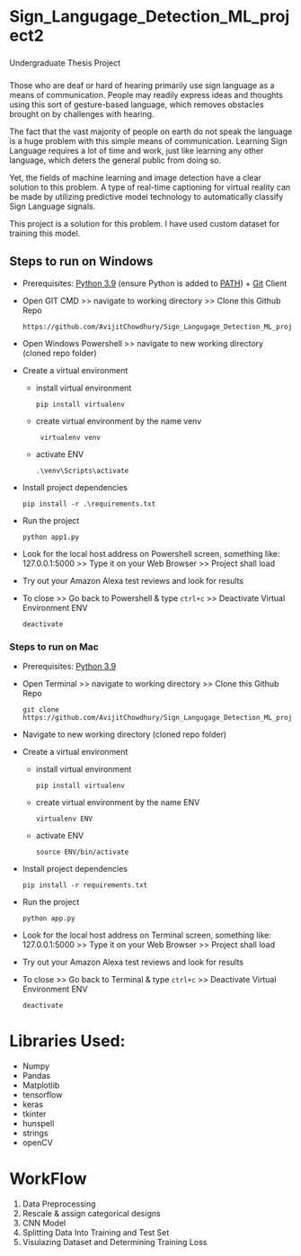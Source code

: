 # Sign_Langugage_Detection_ML_project2
###
Undergraduate Thesis Project 
###
Those who are deaf or hard of hearing primarily use sign language as a means of communication. People may readily express ideas and thoughts using this sort of gesture-based language, which removes obstacles brought on by challenges with hearing.

The fact that the vast majority of people on earth do not speak the language is a huge problem with this simple means of communication. Learning Sign Language requires a lot of time and work, just like learning any other language, which deters the general public from doing so.


Yet, the fields of machine learning and image detection have a clear solution to this problem. A type of real-time captioning for virtual reality can be made by utilizing predictive model technology to automatically classify Sign Language signals.

This project is a solution for this problem. I have used custom dataset for training this model.
###
## Steps to run on Windows

- Prerequisites: [Python 3.9](https://www.python.org/downloads/) (ensure Python is added to [PATH](https://medium.com/co-learning-lounge/how-to-download-install-python-on-windows-2021-44a707994013)) + [Git](https://www.markdownguide.org/basic-syntax/) Client
- Open GIT CMD >> navigate to working directory >> Clone this Github Repo

      https://github.com/AvijitChowdhury/Sign_Langugage_Detection_ML_project2.git

- Open Windows Powershell >> navigate to new working directory (cloned repo folder)
- Create a virtual environment

  - install virtual environment

        pip install virtualenv

  - create virtual environment by the name venv
         
         virtualenv venv
  - activate ENV

        .\venv\Scripts\activate

- Install project dependencies

      pip install -r .\requirements.txt

- Run the project

      python app1.py

- Look for the local host address on Powershell screen, something like: 127.0.0.1:5000 >> Type it on your Web Browser >> Project shall load
- Try out your Amazon Alexa test reviews and look for results
- To close >> Go back to Powershell & type `ctrl+c` >> Deactivate Virtual Environment ENV

      deactivate

### Steps to run on Mac

- Prerequisites: [Python 3.9](https://www.python.org/downloads/)
- Open Terminal >> navigate to working directory >> Clone this Github Repo

      git clone https://github.com/AvijitChowdhury/Sign_Langugage_Detection_ML_project2.git

- Navigate to new working directory (cloned repo folder)
- Create a virtual environment

  - install virtual environment

        pip install virtualenv

  - create virtual environment by the name ENV

        virtualenv ENV

  - activate ENV
  
        source ENV/bin/activate

- Install project dependencies

      pip install -r requirements.txt

- Run the project

      python app.py

- Look for the local host address on Terminal screen, something like: 127.0.0.1:5000 >> Type it on your Web Browser >> Project shall load
- Try out your Amazon Alexa test reviews and look for results
- To close >> Go back to Terminal & type `ctrl+c` >> Deactivate Virtual Environment ENV

      deactivate

<h1>Libraries Used: </h1>
<ul>
<li>Numpy</li>
<li>Pandas</li>
<li>Matplotlib</li>
<li>tensorflow</li>
<li>keras</li>
<li>tkinter</li>
      <li>hunspell</li>
      <li>strings</li>
      <li>openCV</li>
</ul>
<h1><b>WorkFlow</b></h1>

<ol>
<li>Data Preprocessing</li>
<li>Rescale & assign categorical designs</li>
<li>CNN Model</li>
<li>Splitting Data Into Training and Test Set</li>
<li>Visulazing Dataset and Determining Training Loss</li>
</ol>


